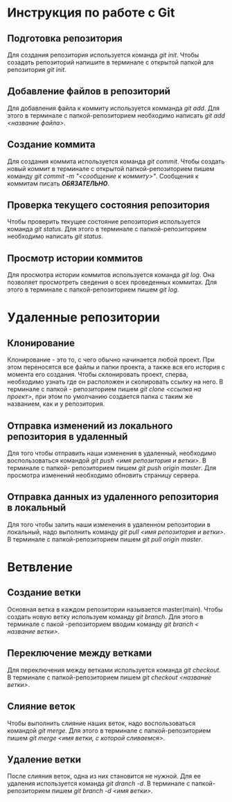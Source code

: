 # Инструкция по работе с Git

## Подготовка репозитория
Для создания репозитория используется команда *git init*. Чтобы созадать репозиторий напишите в терминале с открытой папкой для репозитория *git init*.

## Добавление файлов в репозиторий

Для добавления файла к коммиту используется комманда *git add*. Для этого в терминале с папкой-репозиторием необходимо написать *git add <название файла>*.

## Создание коммита
Для создания коммита используется команда *git commit*. Чтобы создать новый коммит в терминале с открытой папкой-репозиторием пишем команду *git commit -m "<сообщение к коммиту>"*. Сообщения к коммитам писать ***ОБЯЗАТЕЛЬНО***.

## Проверка текущего состояния репозитория

Чтобы проверить текущее состояние репозитория используется команда *git status*. Для этого в терминале с папкой-репозиторием необходимо написать *git status*.

## Просмотр истории коммитов

Для просмотра истории коммитов используется команда *git log*. Она позволяет просмотреть сведения о всех проведенных коммитах. Для этого в терминале с папкой-репозиторием пишем *git log*.

# Удаленные репозитории

## Клонирование

Клонирование - это то, с чего обычно начинается любой проект. При этом переносятся все файлы и папки проекта, а также вся его история с момента его создания. Чтобы склонировать проект, сперва, необходимо узнать где он расположен и скопировать ссылку на него. В терминале с папкой - репозиторием пишем *git clone <ссылка на проект>*, при этом по умолчанию создается папка с таким же названием, как и у репозитория.

## Отправка изменений из локального репозитория в удаленный
Для того чтобы отправить наши изменения в удаленный, необходимо воспользоваться командой *git push <имя репозитория и ветки>*. В терминале с папкой- репозиторием пишем *git push origin master*. Для просмотра изменений необходимо обновить страницу сервера.

## Отправка данных из удаленного репозитория в локальный

Для того чтобы залить наши изменения в удаленном репозитории в локальный, надо выполнить команду *git pull <имя репозитория и ветки>*. В терминале с папкой-репозиторием пишем *git pull origin master*.

# Ветвление
## Создание ветки
Основная ветка в каждом репозитории называется master(main). Чтобы создать новую ветку используем команду *git branch*. Для этого в терминале с пакой -репозиторием вводим команду *git branch < название ветки>*.

## Переключение между ветками

Для переключения между ветками используется команда *git checkout*. В терминале с папкой-репозиторием пишем *git checkout <название ветки>*.

## Слияние веток
Чтобы выполнить слияние наших веток, надо воспользоваться командой *git merge*. Для этого в терминале с папкой-репозиторием пишем *git merge <имя ветки, с которой сливаемся>*.

## Удаление ветки

После слияния веток, одна из них становится не нужной. Для ее удаления используется команда *git dranch -d*. В терминале с папкой-репозиторием пишем *git branch -d <имя ветки>*.